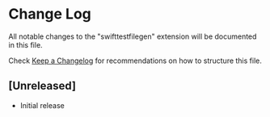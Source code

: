 # Change Log

All notable changes to the "swifttestfilegen" extension will be documented in this file.

Check [Keep a Changelog](http://keepachangelog.com/) for recommendations on how to structure this file.

## [Unreleased]

- Initial release